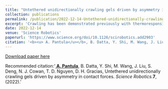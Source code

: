 ```yaml
---
title: "Untethered unidirectionally crawling gels driven by asymmetry in contact forces"
collection: publications
permalink: /publication/2022-12-14-Untethered-unidirectionally-crawling-gels-driven-by-asymmetry-in-contact-forces-4
excerpt: 'Crawling has been demonstrated previously with thermoresponsive hydrogels but required patterned or constrained gels or substrates to break symmetry for unidirectional motion. Here, we demonstrate a locomotion mechanism for unidirectionally crawling gels driven by spontaneous asymmetries in contact forces during swelling and deswelling of segmented active thermoresponsive poly(N-isopropylacrylamide) (pNIPAM) and passive polyacrylamide (pAAM) bilayers with suspended linkers. Actuation studies demonstrate the consistent unidirectional movement of these gel crawlers across multiple thermal cycles on flat, unpatterned substrates. We explain the mechanism using finite element simulations and by varying experimental parameters such as the linker stiffness and the number of bilayer segments. We elucidate design criteria and validate experiments using image analysis and finite element models. We anticipate that this mechanism could potentially be applied to other shape-changing locomotors.'
date: 2022-12-14
venue: 'Science Robotics'
paperurl: 'https://www.science.org/doi/10.1126/scirobotics.add2903'
citation: '<b><u> A. Pantula</u></b>, B. Datta, Y. Shi, M. Wang, J. Liu, S. Deng, N. J. Cowan, T. D. Nguyen, D. H. Gracias, Untethered unidirectionally crawling gels driven by asymmetry in contact forces. <i>Science Robotics.</i><b>7</b>, (2022).'
---
```


[Download paper here](https://www.science.org/doi/10.1126/scirobotics.add2903)

Recommended citation:'<b><u> A. Pantula</u></b>, B. Datta, Y. Shi, M. Wang, J. Liu, S. Deng, N. J. Cowan, T. D. Nguyen, D. H. Gracias, Untethered unidirectionally crawling gels driven by asymmetry in contact forces. <i>Science Robotics.</i><b>7</b>, (2022).'
 